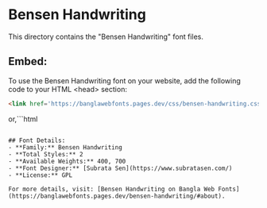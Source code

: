 # Bensen Handwriting

This directory contains the "Bensen Handwriting" font files.

## Embed:
To use the Bensen Handwriting font on your website, add the following code to your HTML &lt;head&gt; section:
```html
<link href='https://banglawebfonts.pages.dev/css/bensen-handwriting.css' rel='stylesheet'>
```

or,```html
<style>
@import url('https://banglawebfonts.pages.dev/css/bensen-handwriting.css');
</style>
```

## Font Details:
- **Family:** Bensen Handwriting
- **Total Styles:** 2
- **Available Weights:** 400, 700
- **Font Designer:** [Subrata Sen](https://www.subratasen.com/)
- **License:** GPL

For more details, visit: [Bensen Handwriting on Bangla Web Fonts](https://banglawebfonts.pages.dev/bensen-handwriting/#about).